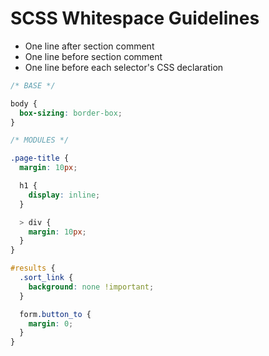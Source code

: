 # SCSS Whitespace Guidelines

* One line after section comment
* One line before section comment
* One line before each selector's CSS declaration

```scss
/* BASE */

body {
  box-sizing: border-box;
}

/* MODULES */

.page-title {
  margin: 10px;

  h1 {
    display: inline;
  }

  > div {
    margin: 10px;
  }
}

#results {
  .sort_link {
    background: none !important;
  }

  form.button_to {
    margin: 0;
  }
}
```
